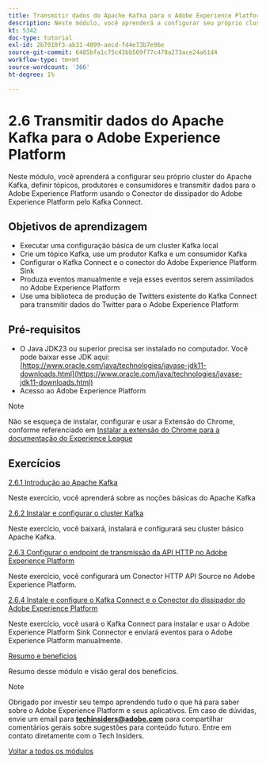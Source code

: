 ```yaml
---
title: Transmitir dados do Apache Kafka para o Adobe Experience Platform
description: Neste módulo, você aprenderá a configurar seu próprio cluster do Apache Kafka, definir tópicos, produtores e consumidores e transmitir dados para o Adobe Experience Platform usando o Conector de coletor do Adobe Experience Platform para Kafka Connect.
kt: 5342
doc-type: tutorial
exl-id: 2b7010f3-ab31-4099-aecd-fd4e73b7e96e
source-git-commit: 6485bfa1c75c43bb569f77c478a273ace24a61d4
workflow-type: tm+mt
source-wordcount: '366'
ht-degree: 1%

---
```


# 2.6 Transmitir dados do Apache Kafka para o Adobe Experience Platform

Neste módulo, você aprenderá a configurar seu próprio cluster do Apache Kafka, definir tópicos, produtores e consumidores e transmitir dados para o Adobe Experience Platform usando o Conector de dissipador do Adobe Experience Platform pelo Kafka Connect.

## Objetivos de aprendizagem

- Executar uma configuração básica de um cluster Kafka local
- Crie um tópico Kafka, use um produtor Kafka e um consumidor Kafka
- Configurar o Kafka Connect e o conector do Adobe Experience Platform Sink
- Produza eventos manualmente e veja esses eventos serem assimilados no Adobe Experience Platform
- Use uma biblioteca de produção de Twitters existente do Kafka Connect para transmitir dados do Twitter para o Adobe Experience Platform

## Pré-requisitos

- O Java JDK23 ou superior precisa ser instalado no computador. Você pode baixar esse JDK aqui: [https://www.oracle.com/java/technologies/javase-jdk11-downloads.html](https://www.oracle.com/java/technologies/javase-jdk11-downloads.html)
- Acesso ao Adobe Experience Platform

>[!NOTE]
>
>Não se esqueça de instalar, configurar e usar a Extensão do Chrome, conforme referenciado em [Instalar a extensão do Chrome para a documentação do Experience League](../../gettingstarted/gettingstarted/ex1.md)

## Exercícios

[2.6.1 Introdução ao Apache Kafka](./ex1.md)

Neste exercício, você aprenderá sobre as noções básicas do Apache Kafka

[2.6.2 Instalar e configurar o cluster Kafka](./ex2.md)

Neste exercício, você baixará, instalará e configurará seu cluster básico Apache Kafka.

[2.6.3 Configurar o endpoint de transmissão da API HTTP no Adobe Experience Platform](./ex3.md)

Neste exercício, você configurará um Conector HTTP API Source no Adobe Experience Platform.

[2.6.4 Instale e configure o Kafka Connect e o Conector do dissipador do Adobe Experience Platform](./ex4.md)

Neste exercício, você usará o Kafka Connect para instalar e usar o Adobe Experience Platform Sink Connector e enviará eventos para o Adobe Experience Platform manualmente.

[Resumo e benefícios](./summary.md)

Resumo desse módulo e visão geral dos benefícios.

>[!NOTE]
>
>Obrigado por investir seu tempo aprendendo tudo o que há para saber sobre o Adobe Experience Platform e seus aplicativos. Em caso de dúvidas, envie um email para **techinsiders@adobe.com** para compartilhar comentários gerais sobre sugestões para conteúdo futuro. Entre em contato diretamente com o Tech Insiders.

[Voltar a todos os módulos](../../../overview.md)
